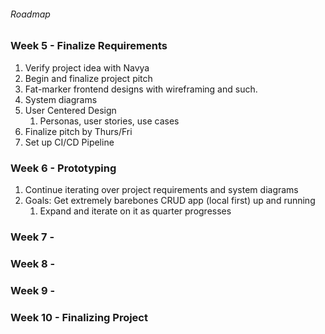 ###### Roadmap

### Week 5 - Finalize Requirements
1. Verify project idea with Navya
2. Begin and finalize project pitch
3. Fat-marker frontend designs with wireframing and such. 
4. System diagrams
5. User Centered Design
   1. Personas, user stories, use cases
6. Finalize pitch by Thurs/Fri
7. Set up CI/CD Pipeline

### Week 6 - Prototyping
1. Continue iterating over project requirements and system diagrams
2. Goals: Get extremely barebones CRUD app (local first) up and running
   1. Expand and iterate on it as quarter progresses

### Week 7 - 

### Week 8 - 

### Week 9 - 

### Week 10 - Finalizing Project
